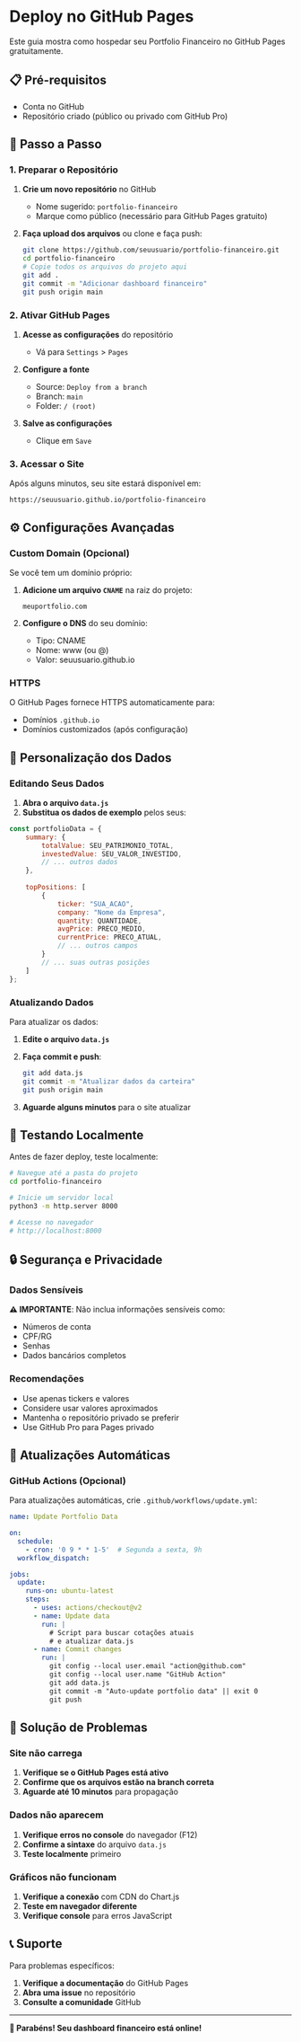 # Deploy no GitHub Pages

Este guia mostra como hospedar seu Portfolio Financeiro no GitHub Pages gratuitamente.

## 📋 Pré-requisitos

- Conta no GitHub
- Repositório criado (público ou privado com GitHub Pro)

## 🚀 Passo a Passo

### 1. Preparar o Repositório

1. **Crie um novo repositório** no GitHub
   - Nome sugerido: `portfolio-financeiro`
   - Marque como público (necessário para GitHub Pages gratuito)

2. **Faça upload dos arquivos** ou clone e faça push:
   ```bash
   git clone https://github.com/seuusuario/portfolio-financeiro.git
   cd portfolio-financeiro
   # Copie todos os arquivos do projeto aqui
   git add .
   git commit -m "Adicionar dashboard financeiro"
   git push origin main
   ```

### 2. Ativar GitHub Pages

1. **Acesse as configurações** do repositório
   - Vá para `Settings` > `Pages`

2. **Configure a fonte**
   - Source: `Deploy from a branch`
   - Branch: `main`
   - Folder: `/ (root)`

3. **Salve as configurações**
   - Clique em `Save`

### 3. Acessar o Site

Após alguns minutos, seu site estará disponível em:
```
https://seuusuario.github.io/portfolio-financeiro
```

## ⚙️ Configurações Avançadas

### Custom Domain (Opcional)

Se você tem um domínio próprio:

1. **Adicione um arquivo `CNAME`** na raiz do projeto:
   ```
   meuportfolio.com
   ```

2. **Configure o DNS** do seu domínio:
   - Tipo: CNAME
   - Nome: www (ou @)
   - Valor: seuusuario.github.io

### HTTPS

O GitHub Pages fornece HTTPS automaticamente para:
- Domínios `.github.io`
- Domínios customizados (após configuração)

## 🔧 Personalização dos Dados

### Editando Seus Dados

1. **Abra o arquivo `data.js`**
2. **Substitua os dados de exemplo** pelos seus:

```javascript
const portfolioData = {
    summary: {
        totalValue: SEU_PATRIMONIO_TOTAL,
        investedValue: SEU_VALOR_INVESTIDO,
        // ... outros dados
    },
    
    topPositions: [
        {
            ticker: "SUA_ACAO",
            company: "Nome da Empresa",
            quantity: QUANTIDADE,
            avgPrice: PRECO_MEDIO,
            currentPrice: PRECO_ATUAL,
            // ... outros campos
        }
        // ... suas outras posições
    ]
};
```

### Atualizando Dados

Para atualizar os dados:

1. **Edite o arquivo `data.js`**
2. **Faça commit e push**:
   ```bash
   git add data.js
   git commit -m "Atualizar dados da carteira"
   git push origin main
   ```

3. **Aguarde alguns minutos** para o site atualizar

## 📱 Testando Localmente

Antes de fazer deploy, teste localmente:

```bash
# Navegue até a pasta do projeto
cd portfolio-financeiro

# Inicie um servidor local
python3 -m http.server 8000

# Acesse no navegador
# http://localhost:8000
```

## 🔒 Segurança e Privacidade

### Dados Sensíveis

**⚠️ IMPORTANTE**: Não inclua informações sensíveis como:
- Números de conta
- CPF/RG
- Senhas
- Dados bancários completos

### Recomendações

- Use apenas tickers e valores
- Considere usar valores aproximados
- Mantenha o repositório privado se preferir
- Use GitHub Pro para Pages privado

## 🔄 Atualizações Automáticas

### GitHub Actions (Opcional)

Para atualizações automáticas, crie `.github/workflows/update.yml`:

```yaml
name: Update Portfolio Data

on:
  schedule:
    - cron: '0 9 * * 1-5'  # Segunda a sexta, 9h
  workflow_dispatch:

jobs:
  update:
    runs-on: ubuntu-latest
    steps:
      - uses: actions/checkout@v2
      - name: Update data
        run: |
          # Script para buscar cotações atuais
          # e atualizar data.js
      - name: Commit changes
        run: |
          git config --local user.email "action@github.com"
          git config --local user.name "GitHub Action"
          git add data.js
          git commit -m "Auto-update portfolio data" || exit 0
          git push
```

## 🐛 Solução de Problemas

### Site não carrega

1. **Verifique se o GitHub Pages está ativo**
2. **Confirme que os arquivos estão na branch correta**
3. **Aguarde até 10 minutos** para propagação

### Dados não aparecem

1. **Verifique erros no console** do navegador (F12)
2. **Confirme a sintaxe** do arquivo `data.js`
3. **Teste localmente** primeiro

### Gráficos não funcionam

1. **Verifique a conexão** com CDN do Chart.js
2. **Teste em navegador diferente**
3. **Verifique console** para erros JavaScript

## 📞 Suporte

Para problemas específicos:

1. **Verifique a documentação** do GitHub Pages
2. **Abra uma issue** no repositório
3. **Consulte a comunidade** GitHub

---

**🎉 Parabéns! Seu dashboard financeiro está online!**

